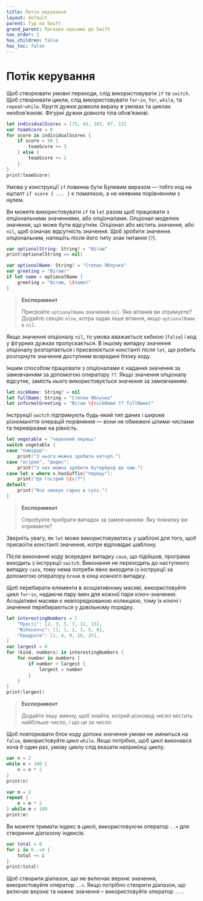 ```yaml
---
title: Потік керування
layout: default
parent: Тур по Swift
grand_parent: Ласкаво просимо до Swift
nav_order: 2
has_children: false
has_toc: false
---
```


# Потік керування

Щоб створювати умовні переходи, слід використовувати `if` та `switch`. Щоб створювати цикли, слід використовувати `for`-`in`, `for`, `while`, та `repeat`-`while`. Круглі дужки довкола виразу в умовах та циклах необов’язкові. Фігурні дужки довкола тіла обов’язкові.

```swift
let individualScores = [75, 43, 103, 87, 12]
var teamScore = 0
for score in individualScores {
    if score > 50 {
        teamScore += 3
    } else {
        teamScore += 1
    }
}
print(teamScore)
```

Умова у конструкції `if` повинна бути Булевим виразом — тобто код на кшталт `if score { ... }` є помилкою, а не неявним порівнянням з нулем.

Ви можете використовувати `if` та `let` разом щоб працювати з опціональними значеннями, або опціоналами. Опціонал моделює значення, що може бути відсутнім. Опціонал або містить значення, або `nil`, щоб означає відсутність значення. Щоб зробити значення опціональним, напишіть після його типу знак питання \(`?`\).

```swift
var optionalString: String? = "Вітаю"
print(optionalString == nil)

var optionalName: String? = "Степан Яблучко"
var greeting = "Вітаю!"
if let name = optionalName {
    greeting = "Вітаю, \(name)"
}
```

> **Експеримент**
>
> Присвойте `optionalName` значення `nil`. Яке вітання ви отримуєте? Додайте секцію `else`, котра задає інше вітання, якщо `optionalName` є `nil`.

Якщо значення опціоналу `nil`, то умова вважається хибною \(`false`\) і код у фігурних дужках пропускається. В іншому випадку значення опціоналу розгортається і присвоюється константі після `let`, що робить розгорнуте значення доступним всередині блоку коду.

Іншим способом працювати з опціоналами є надання значення за замовчанням за допомогою оператору `??`. Якщо значення опціоналу відсутнє, замість нього використовується значення за замовчанням.

```swift
let nickName: String? = nil
let fullName: String = "Степан Яблучко"
let informalGreeting = "Вітаю \(nickName ?? fullName)"
```

Інструкції `switch` підтримують будь-який тип даних і широке різноманіття операцій порівняння — вони не обмежені цілими числами та перевірками на рівність.

```swift
let vegetable = "червоний перець"
switch vegetable {
case "помідор":
    print("З нього можна зробити кетчуп.")
case "огірок", "редис":
    print("З них можна зробити бутерброд до чаю.")
case let x where x.hasSuffix("перець"):
    print("Це гострий \(x)?")
default:
    print("Все смакує гарно в супі.")
}
```

> **Експеримент**
>
> Спробуйте прибрати випадок за замовчанням. Яку помилку ви отримаєте?

Зверніть увагу, як `let` може використовуватись у шаблоні для того, щоб присвоїти константі значення, котре відповідає шаблону.

Після виконання коду всередині випадку `case`, що підійшов, програма виходить з інструкції `switch`. Виконання не переходить до наступного випадку `case`, тому нема потреби явно виходити із інструкції за допомогою оператору `break` в кінці кожного випадку.

Щоб перебирати елементи в асоціативному масиві, використовуйте цикл `for`-`in`, надаючи пару імен для кожної пари ключ-значення. Асоціативні масиви є невпорядкованою колекцією, тому їх ключі і значення перебираються у довільному порядку.

```swift
let interestingNumbers = [
    "Прості": [2, 3, 5, 7, 11, 13],
    "Фібоначчі": [1, 1, 2, 3, 5, 8],
    "Квадрати": [1, 4, 9, 16, 25],
]
var largest = 0
for (kind, numbers) in interestingNumbers {
    for number in numbers {
        if number > largest {
            largest = number
        }
    }
}
print(largest)
```

> **Експеримент**
>
> Додайте іншу змінну, щоб знайти, котрий різновид чисел містить найбільше число, і що це за число.

Щоб повторювати блок коду допоки значення умови не зміниться на `false`, використовуйте цикл `while`. Якщо потрібно, щоб цикл виконався хоча б один раз, умову циклу слід вказати наприкінці циклу.

```swift
var n = 2
while n < 100 {
    n = n * 2
}
print(n)

var m = 2
repeat {
    m = m * 2
} while m < 100
print(m)
```

Ви можете тримати індекс в циклі, використовуючи оператор `..<` для створення діапазону індексів.

```swift
var total = 0
for i in 0..<4 {
    total += i
}
print(total)
```

Щоб створити діапазон, що не включає верхнє значення, використовуйте оператор `..<`. Якщо потрібно створити діапазон, що включає верхнє та нажнє значення – використовуйте оператор `...`.

